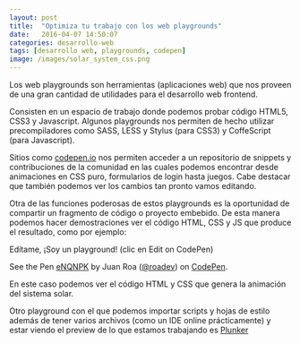 ```yaml
---
layout: post
title:  "Optimiza tu trabajo con los web playgrounds"
date:   2016-04-07 14:50:07
categories: desarrollo-web
tags: [desarrollo web, playgrounds, codepen]
image: /images/solar_system_css.png
---
```


Los web playgrounds son herramientas (aplicaciones web) que nos proveen de una gran cantidad de utilidades para el desarrollo web frontend.

Consisten en un espacio de trabajo donde podemos probar código HTML5, CSS3 y Javascript. Algunos playgrounds nos permiten de hecho utilizar precompiladores como SASS, LESS y Stylus (para CSS3) y CoffeScript (para Javascript).

Sitios como [codepen.io](http://codepen.io) nos permiten acceder a un repositorio de snippets y contribuciones de la comunidad en las cuales podemos encontrar desde animaciones en CSS puro, formularios de login hasta juegos.
Cabe destacar que también podemos ver los cambios tan pronto vamos editando.

Otra de las funciones poderosas de estos playgrounds es la oportunidad de compartir un fragmento de código o proyecto embebido. De esta manera podemos hacer demostraciones ver el código HTML, CSS y JS que produce el resultado, como por ejemplo:

Edítame, ¡Soy un playground! (clic en Edit on CodePen)

<p data-height="400" data-theme-id="18605" data-slug-hash="eNQNPK" data-default-tab="result" data-user="roadev" class="codepen">See the Pen <a href="http://codepen.io/roadev/pen/eNQNPK/">eNQNPK</a> by Juan Roa (<a href="http://codepen.io/roadev">@roadev</a>) on <a href="http://codepen.io">CodePen</a>.</p>
<script async src="//assets.codepen.io/assets/embed/ei.js"></script>

En este caso podemos ver el código HTML y CSS que genera la animación del sistema solar.

Otro playground con el que podemos importar scripts y hojas de estilo además de tener varios archivos (como un IDE online prácticamente) y estar viendo el preview de lo que estamos trabajando es [Plunker](plnkr.co/edit)
